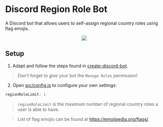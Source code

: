 # Discord Region Role Bot

A Discord bot that allows users to self-assign regional country roles using flag emojis.

<div align="center">
  <img src="https://raw.githubusercontent.com/peterthehan/discord-region-role-bot/master/assets/regionRole.gif" />
</div>

## Setup

1. Adapt and follow the steps found in [create-discord-bot](https://github.com/peterthehan/create-discord-bot).

> Don't forget to give your bot the `Manage Roles` permission!

2. Open [src/config.js](https://github.com/peterthehan/discord-region-role-bot/blob/master/src/config.js) to configure your own settings:

```js
regionRoleLimit: 1
```

> `regionRoleLimit` is the maximum number of regional country roles a user is able to have.

> List of flag emojis can be found at https://emojipedia.org/flags/.
